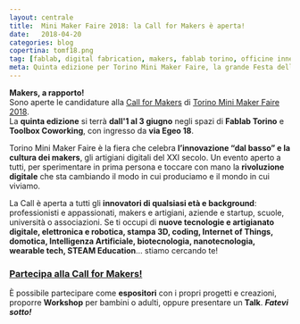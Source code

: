 ```yaml
---
layout: centrale
title:  Mini Maker Faire 2018: la Call for Makers è aperta!
date:   2018-04-20
categories: blog
copertina: tomf18.png
tag: [fablab, digital fabrication, makers, fablab torino, officine innesto, happy bday]
meta: Quinta edizione per Torino Mini Maker Faire, la grande Festa dell'Innovazione, dall'1 al 3 giugno negli spazi di Fablab Torino e Toolbox Coworking. La Call for Makers per partecipare è aperta!
---
```

**Makers, a rapporto!**  
Sono aperte le candidature alla [Call for Makers](http://torino.makerfaire.com/call-for-makers) di [Torino Mini Maker Faire 2018](http://torino.makerfaire.com).  
La **quinta edizione** si terrà **dall'1 al 3 giugno** negli spazi di **Fablab Torino** e **Toolbox Coworking**, con ingresso da **via Egeo 18**.  

Torino Mini Maker Faire è la fiera che celebra **l’innovazione “dal basso” e la cultura dei makers**, gli artigiani digitali del XXI secolo. Un evento aperto a tutti, per sperimentare in prima persona e toccare con mano la **rivoluzione digitale** che sta cambiando il modo in cui produciamo e il mondo in cui viviamo.  

La Call è aperta a tutti gli **innovatori di qualsiasi età e background**: professionisti e appassionati, makers e artigiani, aziende e startup, scuole, università o associazioni. Se ti occupi di **nuove tecnologie e artigianato digitale, elettronica e robotica, stampa 3D, coding, Internet of Things, domotica, Intelligenza Artificiale, biotecnologia, nanotecnologia, wearable tech, STEAM Education**… stiamo cercando te!

### [Partecipa alla Call for Makers!](http://torino.makerfaire.com/call-for-makers)  

È possibile partecipare come **espositori** con i propri progetti e creazioni, proporre **Workshop** per bambini o adulti, oppure presentare un **Talk**. ***Fatevi sotto!***

